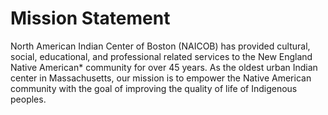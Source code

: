 # Mission Statement

North American Indian Center of Boston (NAICOB) has provided cultural, social, educational, and professional related services to the New England Native American* community for over 45 years. As the oldest urban Indian center in Massachusetts, our mission is to empower the Native American community with the goal of improving the quality of life of Indigenous peoples.

